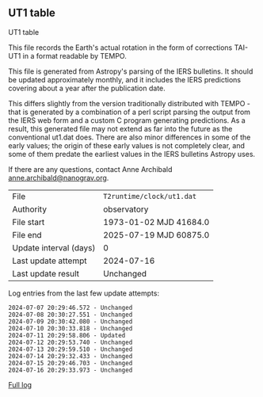 
## UT1 table

UT1 table

This file records the Earth's actual rotation in the form of
corrections TAI-UT1 in a format readable by TEMPO.

This file is generated from Astropy's parsing of the IERS
bulletins. It should be updated approximately monthly, and it
includes the IERS predictions covering about a year after the
publication date.

This differs slightly from the version traditionally distributed
with TEMPO - that is generated by a combination of a perl script
parsing the output from the IERS web form and a custom C program
generating predictions. As a result, this generated file may not
extend as far into the future as the conventional ut1.dat does.
There are also minor differences in some of the early values; the
origin of these early values is not completely clear, and some of
them predate the earliest values in the IERS bulletins Astropy uses.

If there are any questions, contact Anne Archibald
<anne.archibald@nanograv.org>.

|     |     |
|:--- |:--- |
| File | `T2runtime/clock/ut1.dat` |
| Authority | observatory |
| File start | 1973-01-02 MJD 41684.0 |
| File end | 2025-07-19 MJD 60875.0 |
| Update interval (days) | 0 |
| Last update attempt | 2024-07-16 |
| Last update result | Unchanged |

Log entries from the last few update attempts:
```
2024-07-07 20:29:46.572 - Unchanged
2024-07-08 20:30:27.551 - Unchanged
2024-07-09 20:30:42.080 - Unchanged
2024-07-10 20:30:33.818 - Unchanged
2024-07-11 20:29:58.806 - Updated
2024-07-12 20:29:53.740 - Unchanged
2024-07-13 20:29:59.510 - Unchanged
2024-07-14 20:29:32.433 - Unchanged
2024-07-15 20:29:46.703 - Unchanged
2024-07-16 20:29:33.973 - Unchanged
```
[Full log](https://raw.githubusercontent.com/ipta/pulsar-clock-corrections/main/log/T2runtime/clock/ut1.dat.log)
